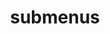 ---
layout: page
title: submenus
nav: false
dropdown: true
children: 
    - title: biography
      permalink: /biography/
    - title: divider
    - title: projects
      permalink: /projects/
---